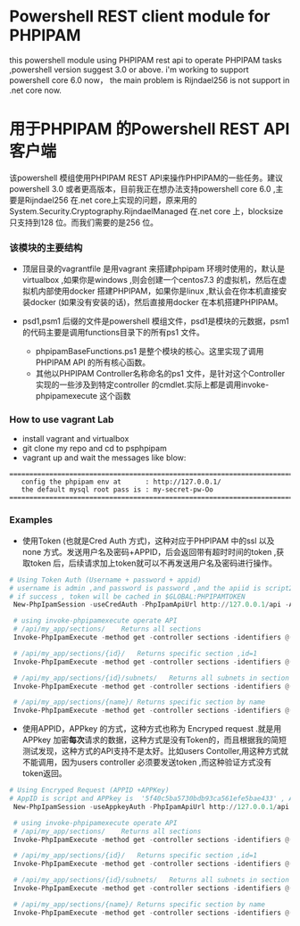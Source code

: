 # Powershell REST client module for PHPIPAM

this powershell module using PHPIPAM rest api to operate PHPIPAM tasks ,powershell version suggest 3.0 or above. i'm working to support powershell core 6.0 now， the main problem is Rijndael256 is not support in .net core now.


# 用于PHPIPAM 的Powershell REST API 客户端
该powershell 模组使用PHPIPAM REST API来操作PHPIPAM的一些任务。建议powershell 3.0 或者更高版本，目前我正在想办法支持powershell core 6.0 ,主要是Rijndael256 在.net core上实现的问题，原来用的System.Security.Cryptography.RijndaelManaged 在.net core 上，blocksize 只支持到128 位。而我们需要的是256 位。

### 该模块的主要结构
* 顶层目录的vagrantfile 是用vagrant 来搭建phpipam 环境时使用的，默认是virtualbox ,如果你是windows ,则会创建一个centos7.3 的虚拟机，然后在虚拟机内部使用docker 搭建PHPIPAM，如果你是linux ,默认会在你本机直接安装docker (如果没有安装的话)，然后直接用docker 在本机搭建PHPIPAM。

* psd1,psm1 后缀的文件是powershell 模组文件，psd1是模块的元数据，psm1 的代码主要是调用functions目录下的所有ps1 文件。
  * phpipamBaseFunctions.ps1 是整个模块的核心。这里实现了调用PHPIPAM API 的所有核心函数。
  * 其他以PHPIPAM Controller名称命名的ps1 文件，是针对这个Controller 实现的一些涉及到特定controller 的cmdlet.实际上都是调用invoke-phpipamexecute 这个函数 

### How to use vagrant Lab
 * install vagrant and virtualbox
 * git clone my repo and cd to psphpipam
 * vagrant up and wait the messages like blow:

 ```text
 ========================================================================
    config the phpipam env at      : http://127.0.0.1/
    the default mysql root pass is : my-secret-pw-Oo
 ========================================================================
 ```

### Examples

* 使用Token (也就是Cred Auth 方式)，这种对应于PHPIPAM 中的ssl 以及none 方式。发送用户名及密码+APPID，后会返回带有超时时间的token ,获取token 后，后续请求加上token就可以不再发送用户名及密码进行操作。

``` powershell
# Using Token Auth (Username + password + appid)
# username is admin ,and password is password ,and the apiid is script2
# if success , token will be cached in $GLOBAL:PHPIPAMTOKEN
 New-PhpIpamSession -useCredAuth -PhpIpamApiUrl http://127.0.0.1/api -AppID script2 -userName admin -password password

 # using invoke-phpipamexecute operate API
 # /api/my_app/sections/	Returns all sections
 Invoke-PhpIpamExecute -method get -controller sections -identifiers @()

 # /api/my_app/sections/{id}/	Returns specific section ,id=1
 Invoke-PhpIpamExecute -method get -controller sections -identifiers @(1)

 # /api/my_app/sections/{id}/subnets/	Returns all subnets in section
 Invoke-PhpIpamExecute -method get -controller sections -identifiers @(1,'subnets')

 # /api/my_app/sections/{name}/	Returns specific section by name
 Invoke-PhpIpamExecute -method get -controller sections -identifiers @('ipv6')

```

* 使用APPID，APPkey 的方式，这种方式也称为 Encryped request .就是用APPkey 加密**每次**请求的数据，这种方式是没有Token的，而且根据我的简短测试发现，这种方式的API支持不是太好。比如users Contoller,用这种方式就不能调用，因为users controller 必须要发送token ,而这种验证方式没有token返回。

``` powershell
# Using Encryped Request (APPID +APPKey)
# AppID is script and APPkey is  '5f40c5ba5730bdb93ca561efe5bae433' , APPID and APPKEY will be cached in $GLOBAL:PHPIPAMAPPID $GLOBAL:PHPIPAMAPPKEY
 New-PhpIpamSession -useAppkeyAuth -PhpIpamApiUrl http://127.0.0.1/api -AppID script -Appkey '5f40c5ba5730bdb93ca561efe5bae433'

 # using invoke-phpipamexecute operate API
 # /api/my_app/sections/	Returns all sections
 Invoke-PhpIpamExecute -method get -controller sections -identifiers @()

 # /api/my_app/sections/{id}/	Returns specific section ,id=1
 Invoke-PhpIpamExecute -method get -controller sections -identifiers @(1)

 # /api/my_app/sections/{id}/subnets/	Returns all subnets in section
 Invoke-PhpIpamExecute -method get -controller sections -identifiers @(1,'subnets')

 # /api/my_app/sections/{name}/	Returns specific section by name
 Invoke-PhpIpamExecute -method get -controller sections -identifiers @('ipv6')

```

